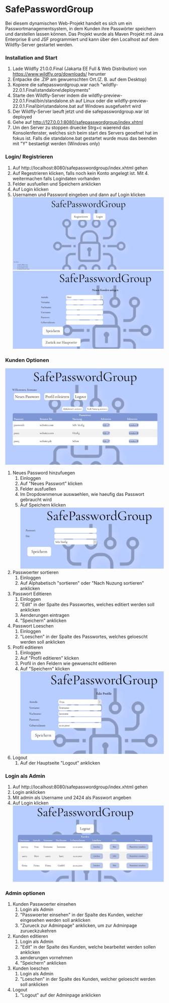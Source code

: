 # SafePasswordGroup
Bei diesem dynamischen Web-Projekt handelt es sich um ein Passwortmanagementsystem, in dem Kunden ihre Passwörter speichern und darstellen lassen können. Das Projekt wurde als Maven Projekt mit Java Enterprise 8 und JSF programmiert und kann über den Localhost auf dem Wildfly-Server gestartet werden.

### Installation and Start
1. Lade Wildfly 21.0.0.Final (Jakarta EE Full & Web Distribution) von https://www.wildfly.org/downloads/ herunter
2. Entpacke die .ZIP am gewuenschten Ort.(Z. B. auf dem Desktop)
3. Kopiere die safepasswordgroup.war nach "wildfly-22.0.1.Final\standalone\deployments\"
4. Starte den Wildfly-Server indem die wildfly-preview-22.0.1.Final/bin/standalone.sh auf Linux oder die wildfly-preview-22.0.1.Final\bin\standalone.bat auf Windows ausgefuehrt wird
5. Der Wildfly-Server laeuft jetzt und die safepasswordgroup.war ist deployed
6. Gehe auf http://127.0.0.1:8080/safepasswordgroup/index.xhtml
7. Um den Server zu stoppen druecke Strg+c waerend das Konsolenfenster, welches sich beim start des Servers geoefnet hat im fokus ist.
       Falls die standalone.bat gestartet wurde muss das beenden mit "Y" bestaetigt werden  (Windows only)
       
### Login/ Registrieren
1. Auf http://localhost:8080/safepasswordgroup/index.xhtml gehen
2. Auf Regestrieren klicken, falls noch kein Konto angelegt ist. Mit 4. weitermachen falls Logindaten vorhanden
3. Felder ausfuellen und Speichern anklicken
4. Auf Login klicken
5. Usernamen und Password eingeben und dann auf Login klicken
![Index](Screenshots/index.JPG)
![Registrieren](Screenshots/registrieren.JPG)

### Kunden Optionen
![Userview](Screenshots/userview.JPG)
1.  Neues Password hinzufuegen
    1. Einloggen
    2. Auf "Neues Passwort" klicken
    3. Felder ausfuellen
    4. Im Dropdownmenue auswaehlen, wie haeufig das Passwort gebraucht wird
    5. Auf Speichern klicken
    ![New Password](Screenshots/newPassword.JPG)
2. Passwoerter sortieren
    1. Einloggen
    2. Auf Alphabetisch "sortieren" oder "Nach Nuzung sortieren" anklicken
3. Passwort Editieren
    1. Einloggen
    2. "Edit" in der Spalte des Passwortes, welches editiert werden soll anklicken
    3. Aenderungen eintragen
    4. "Speichern" anklicken
4. Passwort Loeschen
    1. Einloggen
    2. "Loeschen" in der Spalte des Passwortes, welches geloescht werden soll anklicken
3. Profil editieren
    1. Einloggen
    2. Auf "Profil editieren" klicken
    3. Profil in den Feldern wie gewuenscht editieren
    4. Auf "Speichern" klicken
    ![Edit profile](Screenshots/editProfile.JPG)
4. Logout
    1. Auf der Hauptseite "Logout" anklicken

### Login als Admin
1. Auf http://localhost:8080/safepasswordgroup/index.xhtml gehen
2. Login anklicken
3. Mit admin als Username und 2424 als Passwort angeben
4. Auf Login klicken
![Admin view](Screenshots/adminView.JPG)

### Admin optionen
1. Kunden Passwoerter einsehen
    1. Login als Admin
    2. "Passwoerter einsehen" in der Spalte des Kunden, welcher eingesehen werden soll anklicken
    3. "Zurueck zur Adminpage" anklicken, um zur Adminpage zurueckzukehren
2. Kunden editieren
    1. Login als Admin
    2. "Edit" in der Spalte des Kunden, welche bearbeitet werden sollen anklicken
    3. aenderungen vornehmen
    4. "Speichern" anklicken
3. Kunden loeschen
    1. Login als Admin
    2. "Loeschen" in der Spalte des Kunden, welcher geloescht werden soll anklicken
4. Logout
    1. "Logout" auf der Adminpage anklicken

